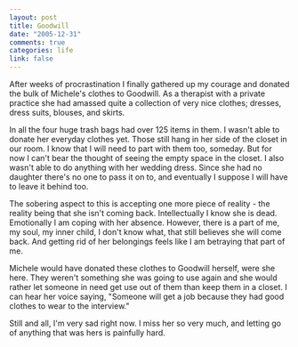 ```yaml
--- 
layout: post
title: Goodwill
date: "2005-12-31"
comments: true
categories: life
link: false
---
```

After weeks of procrastination I finally gathered up my courage and donated the bulk of Michele's clothes to Goodwill. As a therapist with a private practice she had amassed quite a collection of very nice clothes; dresses, dress suits, blouses, and skirts.

In all the four huge trash bags had over 125 items in them. I wasn't able to donate her everyday clothes yet. Those still hang in her side of the closet in our room. I know that I will need to part with them too, someday. But for now I can't bear the thought of seeing the empty space in the closet. I also wasn't able to do anything with her wedding dress. Since she had no daughter there's no one to pass it on to, and eventually I suppose I will have to leave it behind too.

The sobering aspect to this is accepting one more piece of reality - the reality being that she isn't coming back. Intellectually I know she is dead. Emotionally I am coping with her absence. However, there is a part of me, my soul, my inner child, I don't know what, that still believes she will come back. And getting rid of her belongings feels like I am betraying that part of me.

Michele would have donated these clothes to Goodwill herself, were she here. They weren't something she was going to use again and she would rather let someone in need get use out of them than keep them in a closet. I can hear her voice saying, "Someone will get a job because they had good clothes to wear to the interview."

Still and all, I'm very sad right now. I miss her so very much, and letting go of anything that was hers is painfully hard.
